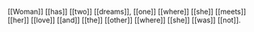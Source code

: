 [[Woman]] [[has]] [[two]] [[dreams]], [[one]] [[where]] [[she]] [[meets]] [[her]] [[love]] [[and]] [[the]] [[other]] [[where]] [[she]] [[was]] [[not]].
